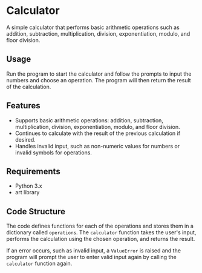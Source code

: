 # Calculator
A simple calculator that performs basic arithmetic operations such as addition, subtraction, multiplication, division, exponentiation, modulo, and floor division.

## Usage
Run the program to start the calculator and follow the prompts to input the numbers and choose an operation. The program will then return the result of the calculation.

## Features
- Supports basic arithmetic operations: addition, subtraction, multiplication, division, exponentiation, modulo, and floor division.
- Continues to calculate with the result of the previous calculation if desired.
- Handles invalid input, such as non-numeric values for numbers or invalid symbols for operations.

## Requirements
- Python 3.x
- art library

## Code Structure
The code defines functions for each of the operations and stores them in a dictionary called `operations`. The `calculator` function takes the user's input, performs the calculation using the chosen operation, and returns the result.

If an error occurs, such as invalid input, a `ValueError` is raised and the program will prompt the user to enter valid input again by calling the `calculator` function again.
